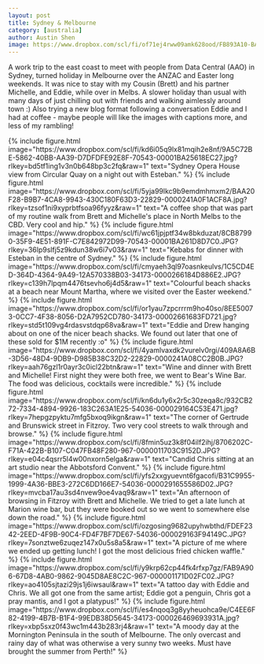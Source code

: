 ```yaml
---
layout: post
title: Sydney & Melbourne
category: [australia]
author: Austin Shen
image: https://www.dropbox.com/scl/fi/of71ej4rww09amk628ood/FB893A10-BAF3-4DF2-A00B-A6EF62D9D3A2-22829-00002419C87CA329.jpg?rlkey=ozg7j5azmmd40kagz83s2utsa&raw=1
---
```


A work trip to the east coast to meet with people from Data Central (AAO) in Sydney, turned holiday in Melbourne over the ANZAC and Easter long weekends. It was nice to stay with my Cousin (Brett) and his partner Michelle, and Eddie, while over in Melbs. A slower holiday than usual with many days of just chilling out with friends and walking aimlessly around town :) Also trying a new blog format following a conversation Eddie and I had at coffee - maybe people will like the images with captions more, and less of my rambling!

<div class='gallery' style='align-items: center'>
  {% include figure.html
    image="https://www.dropbox.com/scl/fi/kd6i05q9lx81mqih2e8nf/9A5C72BE-5862-40BB-AA39-D7DFDFE92E8F-70543-00001BA25618EC27.jpg?rlkey=bd5tf1ing1v3n0b648bp3c2fq&raw=1"
    text="Sydney Opera House view from Circular Quay on a night out with Esteban."
  %}
  {% include figure.html
    image="https://www.dropbox.com/scl/fi/5yja99lkc9b9emdmhmxm2/BAA20F28-B9B7-4CA8-9943-430C180F63D3-22829-0000241A0F1ACF8A.jpg?rlkey=tzsof1ni9xyprbtfsoa96fyyz&raw=1"
    text="A coffee shop that was part of my routine walk from Brett and Michelle's place in North Melbs to the CBD. Very cool and hip."
  %}
  {% include figure.html
    image="https://www.dropbox.com/scl/fi/wc61jpjptf34w8bkduzat/8CB87990-35F9-4E51-891F-C7E842972D99-70543-00001BA261D8D7C0.JPG?rlkey=36lp9slfj5z9kdun38w6i7v03&raw=1"
    text="Kebabs for dinner with Esteban in the centre of Sydney."
  %}
  {% include figure.html
    image="https://www.dropbox.com/scl/fi/cmyaeh3ql97oasnkeulvs/1C5CD4ED-364D-4364-9A49-12A570338B03-34173-0000266184D886E2.JPG?rlkey=c139h7lpqm4476tsevho6j4d5&raw=1"
    text="Colourful beach shacks at a beach near Mount Martha, where we visited over the Easter weekend."
  %}
  {% include figure.html
    image="https://www.dropbox.com/scl/fi/or1yau7zpcrrrm9ho40so/8EE50073-0CC7-4F38-8056-D2A7952CD780-34173-00002661683FD721.jpg?rlkey=std5t109vg4rdasvstdqp68va&raw=1"
    text="Eddie and Drew hanging about on one of the nicer beach shacks. We found out later that one of these sold for $1M recently :o"
  %}
  {% include figure.html
    image="https://www.dropbox.com/scl/fi/4yamlvaxdk2vurelv0rgi/409A8A6B-3D56-48D4-9DB9-D985B38C32D2-22829-0000241A08CC2B0B.JPG?rlkey=aah76gzl1r0ayr3c0icl22btn&raw=1"
    text="Wine and dinner with Brett and Michelle! First night they were both free, we went to Bear's Wine Bar. The food was delicious, cocktails were incredible."
  %}
  {% include figure.html
    image="https://www.dropbox.com/scl/fi/kn6du1y6x2r5c30zeqa8c/932CB272-7334-4894-9926-183C263A1E25-54036-000029164C53E471.jpg?rlkey=7hepgzpyktu7mfg5bxoq9ikgn&raw=1"
    text="The corner of Gertrude and Brunswick street in Fitzroy. Two very cool streets to walk through and browse."
  %}
  {% include figure.html
    image="https://www.dropbox.com/scl/fi/8fmin5uz3k8f04ilf2ihj/8706202C-F71A-422B-B107-C047FB48F280-967-0000011703C9152D.JPG?rlkey=e04c4qsrr5l4w00nxorn5elga&raw=1"
    text="Candid Chris sitting at an art studio near the Abbotsford Convent."
  %}
  {% include figure.html
    image="https://www.dropbox.com/scl/fi/yfs2xxgyuevnt6fgacofi/B31C9955-1999-4A36-BBE3-272C6DD166E7-54036-0000291655586D02.JPG?rlkey=mvcba17au3sd4nvew9oe4vaq9&raw=1"
    text="An afternoon of browsing in Fitzroy with Brett and Michelle. We tried to get a late lunch at Marion wine bar, but they were booked out so we went to somewhere else down the road."
  %}
  {% include figure.html
    image="https://www.dropbox.com/scl/fi/ozgosing9682upyhwbthd/FDEF2342-2EED-4F9B-90C4-FD4F7BF7DE67-54036-000029163F94149C.JPG?rlkey=7sonztwe6zuqez147x0u5s8a5&raw=1"
    text="A picture of me where we ended up getting lunch! I got the most delicious fried chicken waffle."
  %}
  {% include figure.html
    image="https://www.dropbox.com/scl/fi/y9krp62cp44fk4rfxp7gz/FAB9A906-67D8-4AB0-9862-9045D8AE8C2C-967-000001171D02FC02.JPG?rlkey=ao4105sjtazi29js1j6iwsaul&raw=1"
    text="A tattoo day with Eddie and Chris. We all got one from the same artist; Eddie got a penguin, Chris got a pray mantis, and I got a platypus!"
  %}
  {% include figure.html
    image="https://www.dropbox.com/scl/fi/es4nqoq3g8yyheuohca9e/C4EE6F82-4199-4B7B-B1F4-99EDB38D5645-34173-000026469693931A.jpg?rlkey=xbp5sxz0f43wc1m443b283rj4&raw=1"
    text="A moody day at the Mornington Peninsula in the south of Melbourne. The only overcast and rainy day of what was otherwise a very sunny two weeks. Must have brought the summer from Perth!"
  %}
</div>